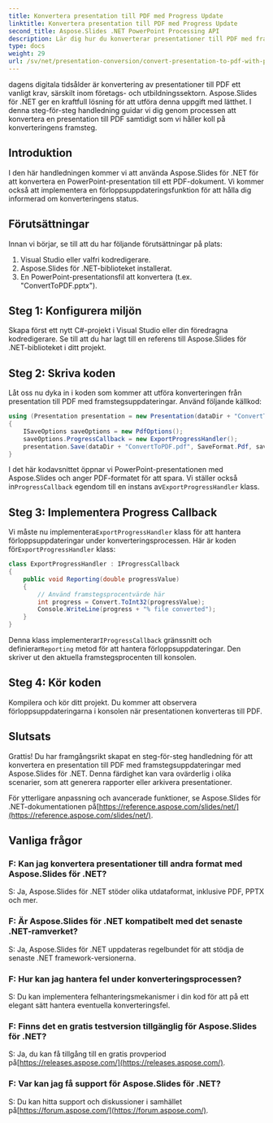 ```yaml
---
title: Konvertera presentation till PDF med Progress Update
linktitle: Konvertera presentation till PDF med Progress Update
second_title: Aspose.Slides .NET PowerPoint Processing API
description: Lär dig hur du konverterar presentationer till PDF med framstegsuppdateringar med Aspose.Slides för .NET. Steg-för-steg guide med källkod ingår.
type: docs
weight: 29
url: /sv/net/presentation-conversion/convert-presentation-to-pdf-with-progress-update/
---
```


dagens digitala tidsålder är konvertering av presentationer till PDF ett vanligt krav, särskilt inom företags- och utbildningssektorn. Aspose.Slides för .NET ger en kraftfull lösning för att utföra denna uppgift med lätthet. I denna steg-för-steg handledning guidar vi dig genom processen att konvertera en presentation till PDF samtidigt som vi håller koll på konverteringens framsteg.

## Introduktion

I den här handledningen kommer vi att använda Aspose.Slides för .NET för att konvertera en PowerPoint-presentation till ett PDF-dokument. Vi kommer också att implementera en förloppsuppdateringsfunktion för att hålla dig informerad om konverteringens status.

## Förutsättningar

Innan vi börjar, se till att du har följande förutsättningar på plats:

1. Visual Studio eller valfri kodredigerare.
2. Aspose.Slides för .NET-biblioteket installerat.
3. En PowerPoint-presentationsfil att konvertera (t.ex. "ConvertToPDF.pptx").

## Steg 1: Konfigurera miljön

Skapa först ett nytt C#-projekt i Visual Studio eller din föredragna kodredigerare. Se till att du har lagt till en referens till Aspose.Slides för .NET-biblioteket i ditt projekt.

## Steg 2: Skriva koden

Låt oss nu dyka in i koden som kommer att utföra konverteringen från presentation till PDF med framstegsuppdateringar. Använd följande källkod:

```csharp
using (Presentation presentation = new Presentation(dataDir + "ConvertToPDF.pptx"))
{
    ISaveOptions saveOptions = new PdfOptions();
    saveOptions.ProgressCallback = new ExportProgressHandler();
    presentation.Save(dataDir + "ConvertToPDF.pdf", SaveFormat.Pdf, saveOptions);
}
```

 I det här kodavsnittet öppnar vi PowerPoint-presentationen med Aspose.Slides och anger PDF-formatet för att spara. Vi ställer också in`ProgressCallback` egendom till en instans av`ExportProgressHandler` klass.

## Steg 3: Implementera Progress Callback

 Vi måste nu implementera`ExportProgressHandler` klass för att hantera förloppsuppdateringar under konverteringsprocessen. Här är koden för`ExportProgressHandler` klass:

```csharp
class ExportProgressHandler : IProgressCallback
{
    public void Reporting(double progressValue)
    {
        // Använd framstegsprocentvärde här
        int progress = Convert.ToInt32(progressValue);
        Console.WriteLine(progress + "% file converted");
    }
}
```

 Denna klass implementerar`IProgressCallback` gränssnitt och definierar`Reporting` metod för att hantera förloppsuppdateringar. Den skriver ut den aktuella framstegsprocenten till konsolen.

## Steg 4: Kör koden

Kompilera och kör ditt projekt. Du kommer att observera förloppsuppdateringarna i konsolen när presentationen konverteras till PDF.

## Slutsats

Grattis! Du har framgångsrikt skapat en steg-för-steg handledning för att konvertera en presentation till PDF med framstegsuppdateringar med Aspose.Slides för .NET. Denna färdighet kan vara ovärderlig i olika scenarier, som att generera rapporter eller arkivera presentationer.

 För ytterligare anpassning och avancerade funktioner, se Aspose.Slides för .NET-dokumentationen på[https://reference.aspose.com/slides/net/](https://reference.aspose.com/slides/net/).

## Vanliga frågor

### F: Kan jag konvertera presentationer till andra format med Aspose.Slides för .NET?
S: Ja, Aspose.Slides för .NET stöder olika utdataformat, inklusive PDF, PPTX och mer.

### F: Är Aspose.Slides för .NET kompatibelt med det senaste .NET-ramverket?
S: Ja, Aspose.Slides för .NET uppdateras regelbundet för att stödja de senaste .NET framework-versionerna.

### F: Hur kan jag hantera fel under konverteringsprocessen?
S: Du kan implementera felhanteringsmekanismer i din kod för att på ett elegant sätt hantera eventuella konverteringsfel.

### F: Finns det en gratis testversion tillgänglig för Aspose.Slides för .NET?
S: Ja, du kan få tillgång till en gratis provperiod på[https://releases.aspose.com/](https://releases.aspose.com/).

### F: Var kan jag få support för Aspose.Slides för .NET?
 S: Du kan hitta support och diskussioner i samhället på[https://forum.aspose.com/](https://forum.aspose.com/).